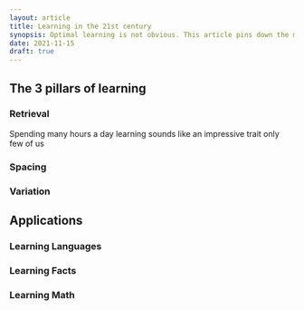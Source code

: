 ```yaml
---
layout: article
title: Learning in the 21st century
synopsis: Optimal learning is not obvious. This article pins down the most important factors of sustainable learning.
date: 2021-11-15
draft: true
---
```


## The 3 pillars of learning

### Retrieval

Spending many hours a day learning sounds like an impressive trait only few of us

### Spacing

### Variation

## Applications

### Learning Languages

### Learning Facts

### Learning Math
